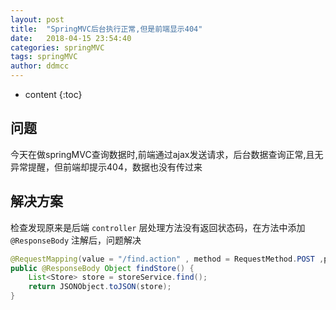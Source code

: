 ```yaml
---
layout: post
title:  "SpringMVC后台执行正常,但是前端显示404"
date:   2018-04-15 23:54:40
categories: springMVC
tags: springMVC
author: ddmcc
---
```


* content
{:toc}




## 问题

今天在做springMVC查询数据时,前端通过ajax发送请求，后台数据查询正常,且无异常提醒，但前端却提示404，数据也没有传过来

## 解决方案

检查发现原来是后端 `controller` 层处理方法没有返回状态码，在方法中添加 `@ResponseBody` 注解后，问题解决

```java
@RequestMapping(value = "/find.action" , method = RequestMethod.POST ,produces = "application/json;charset=utf-8" )
public @ResponseBody Object findStore() {
	List<Store> store = storeService.find();
	return JSONObject.toJSON(store);
}
```

